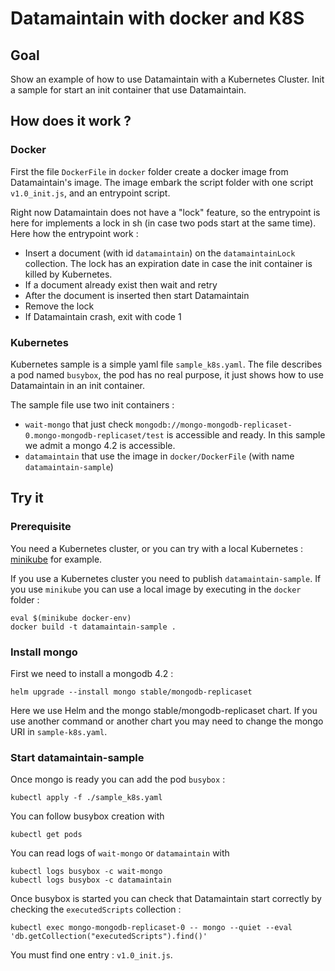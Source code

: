 # Datamaintain with docker and K8S
## Goal

Show an example of how to use Datamaintain with a Kubernetes Cluster.
Init a sample for start an init container that use Datamaintain.

## How does it work ?
### Docker

First the file `DockerFile` in `docker` folder create a docker image from Datamaintain's image. 
The image embark the script folder with one script `v1.0_init.js`, and an entrypoint script.

Right now Datamaintain does not have a "lock" feature, so the entrypoint is here for implements
a lock in sh (in case two pods start at the same time).
Here how the entrypoint work :
* Insert a document (with id `datamaintain`) on the `datamaintainLock` collection.
The lock has an expiration date in case the init container is killed by Kubernetes. 
* If a document already exist then wait and retry
* After the document is inserted then start Datamaintain
* Remove the lock
* If Datamaintain crash, exit with code 1

### Kubernetes

Kubernetes sample is a simple yaml file `sample_k8s.yaml`. The file describes a pod named `busybox`,
the pod has no real purpose, it just shows how to use Datamaintain in an init container.

The sample file use two init containers :
* `wait-mongo` that just check `mongodb://mongo-mongodb-replicaset-0.mongo-mongodb-replicaset/test` 
  is accessible and ready. In this sample we admit a mongo 4.2 is accessible.
* `datamaintain` that use the image in `docker/DockerFile` (with name `datamaintain-sample`)

## Try it
### Prerequisite
You need a Kubernetes cluster, or you can try with 
a local Kubernetes : [minikube](https://minikube.sigs.k8s.io/docs/) for example.

If you use a Kubernetes cluster you need to publish `datamaintain-sample`.
If you use `minikube` you can use a local image by executing in the `docker` folder :
```
eval $(minikube docker-env)
docker build -t datamaintain-sample .
```
### Install mongo
First we need to install a mongodb 4.2 :
```
helm upgrade --install mongo stable/mongodb-replicaset
```
Here we use Helm and the mongo stable/mongodb-replicaset chart. 
If you use another command or another chart you may need to change the mongo URI in `sample-k8s.yaml`.

### Start datamaintain-sample
Once mongo is ready you can add the pod `busybox` :
```
kubectl apply -f ./sample_k8s.yaml
```

You can follow busybox creation with
```
kubectl get pods
```

You can read logs of `wait-mongo` or `datamaintain` with
```
kubectl logs busybox -c wait-mongo
kubectl logs busybox -c datamaintain
```

Once busybox is started you can check that Datamaintain start correctly by checking the `executedScripts` collection :
```
kubectl exec mongo-mongodb-replicaset-0 -- mongo --quiet --eval 'db.getCollection("executedScripts").find()'
```
You must find one entry : `v1.0_init.js`.
